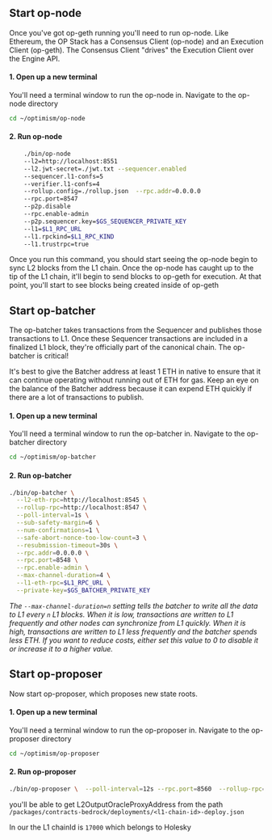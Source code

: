 ## Start op-node

Once you've got op-geth running you'll need to run op-node. Like Ethereum, the OP Stack has a Consensus Client (op-node) and an Execution Client (op-geth). The Consensus Client "drives" the Execution Client over the Engine API.

#### 1. Open up a new terminal

You'll need a terminal window to run the op-node in. Navigate to the op-node directory

```bash
cd ~/optimism/op-node
```

#### 2. Run op-node
```bash
    ./bin/op-node
    --l2=http://localhost:8551
    --l2.jwt-secret=./jwt.txt --sequencer.enabled
    --sequencer.l1-confs=5
    --verifier.l1-confs=4
    --rollup.config=./rollup.json  --rpc.addr=0.0.0.0 
    --rpc.port=8547 
    --p2p.disable  
    --rpc.enable-admin  
    --p2p.sequencer.key=$GS_SEQUENCER_PRIVATE_KEY 
    --l1=$L1_RPC_URL  
    --l1.rpckind=$L1_RPC_KIND
    --l1.trustrpc=true
```

Once you run this command, you should start seeing the op-node begin to sync L2 blocks from the L1 chain. Once the op-node has caught up to the tip of the L1 chain, it'll begin to send blocks to op-geth for execution. At that point, you'll start to see blocks being created inside of op-geth


## Start op-batcher

The op-batcher takes transactions from the Sequencer and publishes those transactions to L1. Once these Sequencer transactions are included in a finalized L1 block, they're officially part of the canonical chain. The op-batcher is critical!

It's best to give the Batcher address at least 1 ETH in native to ensure that it can continue operating without running out of ETH for gas. Keep an eye on the balance of the Batcher address because it can expend ETH quickly if there are a lot of transactions to publish.

#### 1. Open up a new terminal

You'll need a terminal window to run the op-batcher in. Navigate to the op-batcher directory 

```bash
cd ~/optimism/op-batcher
```

#### 2. Run op-batcher
```bash
./bin/op-batcher \
  --l2-eth-rpc=http://localhost:8545 \
  --rollup-rpc=http://localhost:8547 \
  --poll-interval=1s \
  --sub-safety-margin=6 \
  --num-confirmations=1 \
  --safe-abort-nonce-too-low-count=3 \
  --resubmission-timeout=30s \
  --rpc.addr=0.0.0.0 \
  --rpc.port=8548 \
  --rpc.enable-admin \
  --max-channel-duration=4 \
  --l1-eth-rpc=$L1_RPC_URL \
  --private-key=$GS_BATCHER_PRIVATE_KEY
```

_The `--max-channel-duration=n` setting tells the batcher to write all the data to L1 every `n` L1 blocks. When it is low, transactions are written to L1 frequently and other nodes can synchronize from L1 quickly. When it is high, transactions are written to L1 less frequently and the batcher spends less ETH. If you want to reduce costs, either set this value to 0 to disable it or increase it to a higher value._


## Start op-proposer

Now start op-proposer, which proposes new state roots.

#### 1. Open up a new terminal

You'll need a terminal window to run the op-proposer in. Navigate to the op-proposer directory

```bash
cd ~/optimism/op-proposer
```

#### 2. Run op-proposer
```bash
./bin/op-proposer \  --poll-interval=12s --rpc.port=8560  --rollup-rpc=http://localhost:8547  --l2oo-address=<L2OutputOracleProxyAddress>   --private-key=$GS_PROPOSER_PRIVATE_KEY  --l1-eth-rpc=$L1_RPC_URL
```

you'll be able to get L2OutputOracleProxyAddress from the path `/packages/contracts-bedrock/deployments/<l1-chain-id>-deploy.json`

In our the L1 chainId is `17000` which belongs to Holesky